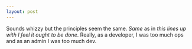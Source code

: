 ```yaml
---
layout: post
---
```

Sounds whizzy but the principles seem the same.  _Same_ as in _this lines up with I feel it *ought* to be done_.  Really, as a developer, I was too much ops and as an admin I was too much dev.
